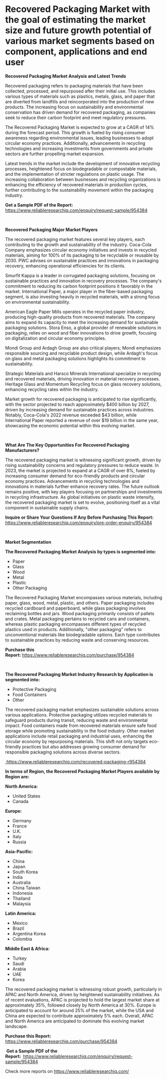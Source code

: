 <p><h1>Recovered Packaging Market with the goal of estimating the market size and future growth potential of various market segments based on component, applications and end user</h1></p><p><strong>Recovered Packaging Market Analysis and Latest Trends</strong></p>
<p><p>Recovered packaging refers to packaging materials that have been collected, processed, and repurposed after their initial use. This includes various types of materials such as plastics, metals, glass, and paper that are diverted from landfills and reincorporated into the production of new products. The increasing focus on sustainability and environmental conservation has driven demand for recovered packaging, as companies seek to reduce their carbon footprint and meet regulatory pressures.</p><p>The Recovered Packaging Market is expected to grow at a CAGR of 14% during the forecast period. This growth is fueled by rising consumer awareness regarding environmental issues, leading businesses to adopt circular economy practices. Additionally, advancements in recycling technologies and increasing investments from governments and private sectors are further propelling market expansion. </p><p>Latest trends in the market include the development of innovative recycling processes, heightened focus on biodegradable or compostable materials, and the implementation of stricter regulations on plastic usage. The increasing collaboration between businesses and recycling organizations is enhancing the efficiency of recovered materials in production cycles, further contributing to the sustainability movement within the packaging industry.</p></p>
<p><strong>Get a Sample PDF of the Report:&nbsp;</strong> <a href="https://www.reliableresearchiq.com/enquiry/request-sample/954384?utm_campaign=2758&utm_medium=2&utm_source=Github&utm_content=ia&utm_term=07032025&utm_id=recovered-packaging">https://www.reliableresearchiq.com/enquiry/request-sample/954384</a></p>
<p>&nbsp;</p>
<p><strong>Recovered Packaging Major Market Players</strong></p>
<p><p>The recovered packaging market features several key players, each contributing to the growth and sustainability of the industry. Coca-Cola Company emphasizes circular economy initiatives and invests in recycled materials, aiming for 100% of its packaging to be recyclable or reusable by 2030. PWC advises on sustainable practices and innovations in packaging recovery, enhancing operational efficiencies for its clients.</p><p>Smurfit Kappa is a leader in corrugated packaging solutions, focusing on sustainable practices and innovation in recovery processes. The company's commitment to reducing its carbon footprint positions it favorably in the market. International Paper, a major player in the fiber-based packaging segment, is also investing heavily in recycled materials, with a strong focus on environmental sustainability.</p><p>American Eagle Paper Mills operates in the recycled paper industry, producing high-quality products from recovered materials. The company aims to expand its capacity to meet the increasing demand for sustainable packaging solutions. Stora Enso, a global provider of renewable solutions in packaging, relies on wood and fiber innovations to drive growth, focusing on digitalization and circular economy principles. </p><p>Mondi Group and Ardagh Group are also critical players; Mondi emphasizes responsible sourcing and recyclable product design, while Ardagh's focus on glass and metal packaging solutions highlights its commitment to sustainability.</p><p>Strategic Materials and Harsco Minerals International specialize in recycling and recovered materials, driving innovation in material recovery processes. Heritage Glass and Momentum Recycling focus on glass recovery solutions, enhancing recycling rates within the industry.</p><p>Market growth for recovered packaging is anticipated to rise significantly, with the sector projected to reach approximately $400 billion by 2027, driven by increasing demand for sustainable practices across industries. Notably, Coca-Cola's 2022 revenue exceeded $43 billion, while International Paper reported a revenue of over $19 billion in the same year, showcasing the economic potential within this evolving market.</p></p>
<p>&nbsp;</p>
<p><strong>What Are The Key Opportunities For Recovered Packaging Manufacturers?</strong></p>
<p><p>The recovered packaging market is witnessing significant growth, driven by rising sustainability concerns and regulatory pressures to reduce waste. In 2023, the market is projected to expand at a CAGR of over 8%, fueled by increasing consumer demand for eco-friendly products and circular economy practices. Advancements in recycling technologies and innovations in materials further enhance recovery rates. The future outlook remains positive, with key players focusing on partnerships and investments in recycling infrastructure. As global initiatives on plastic waste intensify, the recovered packaging market is set to evolve, positioning itself as a vital component in sustainable supply chains.</p></p>
<p><strong>Inquire or Share Your Questions If Any Before Purchasing This Report:</strong> <a href="https://www.reliableresearchiq.com/enquiry/pre-order-enquiry/954384?utm_campaign=2758&utm_medium=2&utm_source=Github&utm_content=ia&utm_term=07032025&utm_id=recovered-packaging">https://www.reliableresearchiq.com/enquiry/pre-order-enquiry/954384</a></p>
<p>&nbsp;</p>
<p><strong>Market Segmentation</strong></p>
<p><strong>The Recovered Packaging Market Analysis by types is segmented into:</strong></p>
<p><ul><li>Paper</li><li>Glass</li><li>Wood</li><li>Metal</li><li>Plastic</li><li>Other Packaging</li></ul></p>
<p><p>The Recovered Packaging Market encompasses various materials, including paper, glass, wood, metal, plastic, and others. Paper packaging includes recycled cardboard and paperboard, while glass packaging involves reclaiming bottles and jars. Wood packaging primarily consists of pallets and crates. Metal packaging pertains to recycled cans and containers, whereas plastic packaging encompasses different types of recycled plastics used in products. Additionally, "other packaging" refers to unconventional materials like biodegradable options. Each type contributes to sustainable practices by reducing waste and conserving resources.</p></p>
<p><strong>Purchase this Report:&nbsp;</strong><a href="https://www.reliableresearchiq.com/purchase/954384?utm_campaign=2758&utm_medium=2&utm_source=Github&utm_content=ia&utm_term=07032025&utm_id=recovered-packaging">https://www.reliableresearchiq.com/purchase/954384</a></p>
<p>&nbsp;</p>
<p><strong>The Recovered Packaging Market Industry Research by Application is segmented into:</strong></p>
<p><ul><li>Protective Packaging</li><li>Food Containers</li><li>Other</li></ul></p>
<p><p>The recovered packaging market emphasizes sustainable solutions across various applications. Protective packaging utilizes recycled materials to safeguard products during transit, reducing waste and environmental impact. Food containers made from recovered materials ensure safe food storage while promoting sustainability in the food industry. Other market applications include retail packaging and industrial uses, enhancing the circular economy by repurposing materials. This shift not only targets eco-friendly practices but also addresses growing consumer demand for responsible packaging solutions across diverse sectors.</p></p>
<p><a href="https://www.reliableresearchiq.com/recovered-packaging-r954384?utm_campaign=2758&utm_medium=2&utm_source=Github&utm_content=ia&utm_term=07032025&utm_id=recovered-packaging">&nbsp;https://www.reliableresearchiq.com/recovered-packaging-r954384</a></p>
<p><strong>In terms of Region, the Recovered Packaging Market Players available by Region are:</strong></p>
<p>
    <p> <strong> North America: </strong>
        <ul>
            <li>United States</li>
            <li>Canada</li>
        </ul>
        </p> 
    <p> <strong> Europe: </strong>
        <ul>
            <li>Germany</li>
            <li>France</li>
            <li>U.K.</li>
            <li>Italy</li>
            <li>Russia</li>
        </ul>
        </p> 
    <p> <strong> Asia-Pacific: </strong>
        <ul>
            <li>China</li>
            <li>Japan</li>
            <li>South Korea</li>
            <li>India</li>
            <li>Australia</li>
            <li>China Taiwan</li>
            <li>Indonesia</li>
            <li>Thailand</li>
            <li>Malaysia</li>
        </ul>
        </p> 
    <p> <strong> Latin America: </strong>
        <ul>
            <li>Mexico</li>
            <li>Brazil</li>
            <li>Argentina Korea</li>
            <li>Colombia</li>
        </ul>
        </p> 
    <p> <strong> Middle East & Africa: </strong>
        <ul>
            <li>Turkey</li>
            <li>Saudi</li>
            <li>Arabia</li>
            <li>UAE</li>
            <li>Korea</li>
        </ul>
    </p>
    </p>
<p><p>The recovered packaging market is witnessing robust growth, particularly in APAC and North America, driven by heightened sustainability initiatives. As of recent evaluations, APAC is projected to hold the largest market share at approximately 35%, followed closely by North America at 30%. Europe is anticipated to account for around 25% of the market, while the USA and China are expected to contribute approximately 5% each. Overall, APAC and North America are anticipated to dominate this evolving market landscape.</p></p>
<p><strong>Purchase this Report: </strong><a href="https://www.reliableresearchiq.com/purchase/954384?utm_campaign=2758&utm_medium=2&utm_source=Github&utm_content=ia&utm_term=07032025&utm_id=recovered-packaging">https://www.reliableresearchiq.com/purchase/954384</a></p>
<p>&nbsp;<strong>Get a Sample PDF of the Report:&nbsp;&nbsp;</strong><a href="https://www.reliableresearchiq.com/enquiry/request-sample/954384?utm_campaign=2758&utm_medium=2&utm_source=Github&utm_content=ia&utm_term=07032025&utm_id=recovered-packaging">https://www.reliableresearchiq.com/enquiry/request-sample/954384</a></p>
<p><strong></strong></p>
<p>Check more reports on <a href="https://www.reliableresearchiq.com/?utm_campaign=2758&utm_medium=2&utm_source=Github&utm_content=ia&utm_term=07032025&utm_id=recovered-packaging">https://www.reliableresearchiq.com/</a></p>